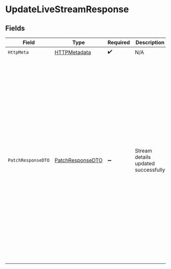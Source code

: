 # UpdateLiveStreamResponse


## Fields

| Field                                                                                                                                                                                                                                                                                                                                                                                                                                                                                                                                                                                                                                                                                                                                                                                              | Type                                                                                                                                                                                                                                                                                                                                                                                                                                                                                                                                                                                                                                                                                                                                                                                               | Required                                                                                                                                                                                                                                                                                                                                                                                                                                                                                                                                                                                                                                                                                                                                                                                           | Description                                                                                                                                                                                                                                                                                                                                                                                                                                                                                                                                                                                                                                                                                                                                                                                        | Example                                                                                                                                                                                                                                                                                                                                                                                                                                                                                                                                                                                                                                                                                                                                                                                            |
| -------------------------------------------------------------------------------------------------------------------------------------------------------------------------------------------------------------------------------------------------------------------------------------------------------------------------------------------------------------------------------------------------------------------------------------------------------------------------------------------------------------------------------------------------------------------------------------------------------------------------------------------------------------------------------------------------------------------------------------------------------------------------------------------------- | -------------------------------------------------------------------------------------------------------------------------------------------------------------------------------------------------------------------------------------------------------------------------------------------------------------------------------------------------------------------------------------------------------------------------------------------------------------------------------------------------------------------------------------------------------------------------------------------------------------------------------------------------------------------------------------------------------------------------------------------------------------------------------------------------- | -------------------------------------------------------------------------------------------------------------------------------------------------------------------------------------------------------------------------------------------------------------------------------------------------------------------------------------------------------------------------------------------------------------------------------------------------------------------------------------------------------------------------------------------------------------------------------------------------------------------------------------------------------------------------------------------------------------------------------------------------------------------------------------------------- | -------------------------------------------------------------------------------------------------------------------------------------------------------------------------------------------------------------------------------------------------------------------------------------------------------------------------------------------------------------------------------------------------------------------------------------------------------------------------------------------------------------------------------------------------------------------------------------------------------------------------------------------------------------------------------------------------------------------------------------------------------------------------------------------------- | -------------------------------------------------------------------------------------------------------------------------------------------------------------------------------------------------------------------------------------------------------------------------------------------------------------------------------------------------------------------------------------------------------------------------------------------------------------------------------------------------------------------------------------------------------------------------------------------------------------------------------------------------------------------------------------------------------------------------------------------------------------------------------------------------- |
| `HttpMeta`                                                                                                                                                                                                                                                                                                                                                                                                                                                                                                                                                                                                                                                                                                                                                                                         | [HTTPMetadata](../../Models/Components/HTTPMetadata.md)                                                                                                                                                                                                                                                                                                                                                                                                                                                                                                                                                                                                                                                                                                                                            | :heavy_check_mark:                                                                                                                                                                                                                                                                                                                                                                                                                                                                                                                                                                                                                                                                                                                                                                                 | N/A                                                                                                                                                                                                                                                                                                                                                                                                                                                                                                                                                                                                                                                                                                                                                                                                |                                                                                                                                                                                                                                                                                                                                                                                                                                                                                                                                                                                                                                                                                                                                                                                                    |
| `PatchResponseDTO`                                                                                                                                                                                                                                                                                                                                                                                                                                                                                                                                                                                                                                                                                                                                                                                 | [PatchResponseDTO](../../Models/Components/PatchResponseDTO.md)                                                                                                                                                                                                                                                                                                                                                                                                                                                                                                                                                                                                                                                                                                                                    | :heavy_minus_sign:                                                                                                                                                                                                                                                                                                                                                                                                                                                                                                                                                                                                                                                                                                                                                                                 | Stream details updated successfully                                                                                                                                                                                                                                                                                                                                                                                                                                                                                                                                                                                                                                                                                                                                                                | {<br/>"success": true,<br/>"data": {<br/>"streamId": "fa7f8c0950ea48ebcc5ef9de8c23deaa",<br/>"streamKey": "3dc5d7641f918baa083a5c52a5bd9cbckfa7f8c0950ea48ebcc5ef9de8c23deaa",<br/>"srtSecret": "c51739512d0088d98a46925c9b74c73akfa7f8c0950ea48ebcc5ef9de8c23deaa",<br/>"trial": false,<br/>"status": "idle",<br/>"maxResolution": "1080p",<br/>"maxDuration": 43200,<br/>"createdAt": "2024-10-15T08:48:31.551351Z",<br/>"reconnectWindow": 100,<br/>"enableRecording": true,<br/>"mediaPolicy": "public",<br/>"metadata": {<br/>"livestream_name": "Gaming_stream"<br/>},<br/>"playbackIds": [<br/>{<br/>"id": "4e43ec52-4775-4f68-a3ff-a57d8a59bba8",<br/>"accessPolicy": "public"<br/>}<br/>],<br/>"srtPlaybackResponse": {<br/>"srtPlaybackStreamId": "playfa7f8c0950ea48ebcc5ef9de8c23deaa",<br/>"srtPlaybackSecret": "490e707dd4d165c9e38d261b252f9457kfa7f8c0950ea48ebcc5ef9de8c23deaa"<br/>}<br/>}<br/>} |